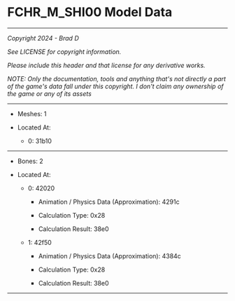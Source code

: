 # FCHR_M_SHI00 Model Data

---

*Copyright 2024 - Brad D*

*See LICENSE for copyright information.*

*Please include this header and that license for any derivative works.*

*NOTE: Only the documentation, tools and anything that's not directly a part of the game's data fall under this copyright. I don't claim any ownership of the game or any of its assets*

---

* Meshes: 1

* Located At:

  * 0: 31b10

---

* Bones: 2

* Located At:

  * 0: 42020

    * Animation / Physics Data (Approximation): 4291c

    * Calculation Type: 0x28

    * Calculation Result: 38e0

  * 1: 42f50

    * Animation / Physics Data (Approximation): 4384c

    * Calculation Type: 0x28

    * Calculation Result: 38e0

---

